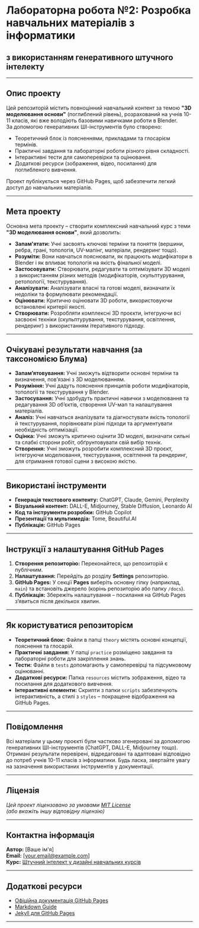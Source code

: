 # Лабораторна робота №2: Розробка навчальних матеріалів з інформатики  
## з використанням генеративного штучного інтелекту

---

## Опис проекту

Цей репозиторій містить повноцінний навчальний контент за темою **"3D моделювання основи"** (поглиблений рівень), розрахований на учнів 10-11 класів, які вже володіють базовими навичками роботи в Blender.  
За допомогою генеративних ШІ-інструментів було створено:
- Теоретичний блок із поясненнями, прикладами та глосарієм термінів.
- Практичні завдання та лабораторні роботи різного рівня складності.
- Інтерактивні тести для самоперевірки та оцінювання.
- Додаткові ресурси (зображення, відео, посилання) для поглибленого вивчення.

Проект публікується через GitHub Pages, щоб забезпечити легкий доступ до навчальних матеріалів.

---

## Мета проекту

Основна мета проекту – створити комплексний навчальний курс з теми **"3D моделювання основи"**, який дозволить:

- **Запам'ятати:** Учні засвоять ключові терміни та поняття (вершини, ребра, грані, топологія, UV-мапінг, матеріали, рендеринг тощо).
- **Розуміти:** Вони навчаться пояснювати, як працюють модифікатори в Blender і як впливає топологія на якість фінальної моделі.
- **Застосовувати:** Створювати, редагувати та оптимізувати 3D моделі з використанням різних методів (модифікаторів, скульптурування, ретопології, текстурування).
- **Аналізувати:** Аналізувати власні та готові моделі, визначати їх недоліки та формулювати рекомендації.
- **Оцінювати:** Критично оцінювати 3D роботи, використовуючи встановлені критерії якості.
- **Створювати:** Розробляти комплексні 3D проєкти, інтегруючи всі засвоєні техніки (скульптурування, текстурування, освітлення, рендеринг) з використанням ітеративного підходу.

---

## Очікувані результати навчання (за таксономією Блума)

- **Запам’ятовування:** Учні зможуть відтворити основні терміни та визначення, пов’язані з 3D моделюванням.
- **Розуміння:** Учні дадуть пояснення принципів роботи модифікаторів, топології та текстурування у Blender.
- **Застосування:** Учні здобудуть практичні навички з моделювання та редагування 3D об’єктів, створення UV-мап та налаштування матеріалів.
- **Аналіз:** Учні навчаться аналізувати та діагностувати якість топології й текстурування, порівнювати різні підходи та аргументувати необхідність оптимізації.
- **Оцінка:** Учні зможуть критично оцінити 3D моделі, визначати сильні та слабкі сторони робіт, обґрунтовувати свій вибір технік.
- **Створення:** Учні зможуть розробити комплексний 3D проєкт, інтегруючи моделювання, текстурування, освітлення та рендеринг, для отримання готової сцени з високою якістю.


---

## Використані інструменти

- **Генерація текстового контенту:** ChatGPT, Claude, Gemini, Perplexity  
- **Візуальний контент:** DALL-E, Midjourney, Stable Diffusion, Leonardo AI  
- **Код та інструменти розробки:** GitHub Copilot  
- **Презентації та мультимедіа:** Tome, Beautiful.AI  
- **Публікація:** GitHub Pages

---

## Інструкції з налаштування GitHub Pages

1. **Створення репозиторію:** Переконайтеся, що репозиторій є публічним.
2. **Налаштування:** Перейдіть до розділу **Settings** репозиторію.
3. **GitHub Pages:** У секції **Pages** виберіть основну гілку (наприклад, `main`) та встановіть джерело (корінь репозиторію або папку `/docs`).
4. **Публікація:** Збережіть налаштування – посилання на GitHub Pages з’явиться після декількох хвилин.

---

## Як користуватися репозиторієм

- **Теоретичний блок:** Файли в папці `theory` містять основні концепції, пояснення та глосарій.
- **Практичні завдання:** У папці `practice` розміщено завдання та лабораторні роботи для закріплення знань.
- **Тести:** Файли в `tests` допомагають у самоперевірці та підсумковому оцінюванні.
- **Додаткові ресурси:** Папка `resources` містить зображення, відео та посилання для додаткового вивчення.
- **Інтерактивні елементи:** Скрипти з папки `scripts` забезпечують інтерактивність, а стилі з `styles` – покращене відображення на GitHub Pages.

---

## Повідомлення

Всі матеріали у цьому проєкті були частково згенеровані за допомогою генеративних ШІ-інструментів (ChatGPT, DALL-E, Midjourney тощо). Отримані результати перевірені, відредаговані та адаптовані відповідно до потреб учнів 10-11 класів з інформатики. Будь ласка, звертайте увагу на зазначення використаних інструментів у документації.

---

## Ліцензія

_Цей проект ліцензовано за умовами [MIT License](LICENSE)_  
_(або вкажіть іншу відповідну ліцензію)_

---

## Контактна інформація

**Автор:** [Ваше ім'я]  
**Email:** [your.email@example.com]  
**Курс:** [Штучний інтелект у дизайні навчальних курсів](https://www.coursera.org/learn/ai-for-course-de)

---

## Додаткові ресурси

- [Офіційна документація GitHub Pages](https://docs.github.com/en/pages)
- [Markdown Guide](https://www.markdownguide.org/)
- [Jekyll для GitHub Pages](https://jekyllrb.com/)

---

